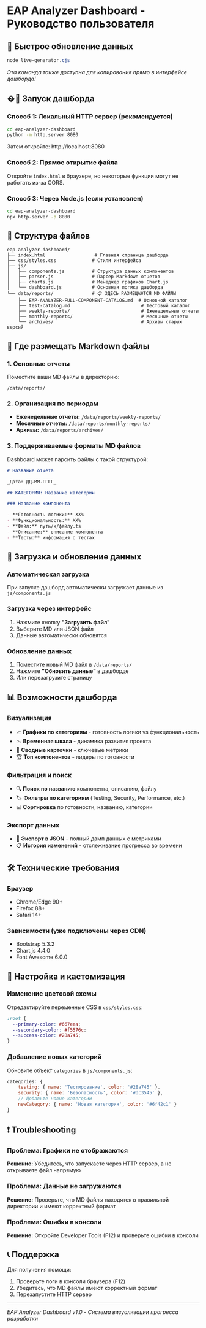 # EAP Analyzer Dashboard - Руководство пользователя

## 🔄 Быстрое обновление данных

```powershell
node live-generator.cjs
```

_Эта команда также доступна для копирования прямо в интерфейсе дашборда!_

## �🚀 Запуск дашборда

### Способ 1: Локальный HTTP сервер (рекомендуется)

```bash
cd eap-analyzer-dashboard
python -m http.server 8080
```

Затем откройте: http://localhost:8080

### Способ 2: Прямое открытие файла

Откройте `index.html` в браузере, но некоторые функции могут не работать из-за CORS.

### Способ 3: Через Node.js (если установлен)

```bash
cd eap-analyzer-dashboard
npx http-server -p 8080
```

## 📁 Структура файлов

```
eap-analyzer-dashboard/
├── index.html                  # Главная страница дашборда
├── css/styles.css             # Стили интерфейса
├── js/
│   ├── components.js          # Структура данных компонентов
│   ├── parser.js              # Парсер Markdown отчетов
│   ├── charts.js              # Менеджер графиков Chart.js
│   └── dashboard.js           # Основная логика дашборда
└── data/reports/              # 📋 ЗДЕСЬ РАЗМЕЩАЮТСЯ MD ФАЙЛЫ
    ├── EAP-ANALYZER-FULL-COMPONENT-CATALOG.md  # Основной каталог
    ├── test-catalog.md                          # Тестовый каталог
    ├── weekly-reports/                          # Еженедельные отчеты
    ├── monthly-reports/                         # Месячные отчеты
    └── archives/                                # Архивы старых версий
```

## 📝 Где размещать Markdown файлы

### 1. Основные отчеты

Поместите ваши MD файлы в директорию:

```
/data/reports/
```

### 2. Организация по периодам

- **Еженедельные отчеты:** `/data/reports/weekly-reports/`
- **Месячные отчеты:** `/data/reports/monthly-reports/`
- **Архивы:** `/data/reports/archives/`

### 3. Поддерживаемые форматы MD файлов

Dashboard может парсить файлы с такой структурой:

```markdown
# Название отчета

_Дата: ДД.ММ.ГГГГ_

## КАТЕГОРИЯ: Название категории

### Название компонента

- **Готовность логики:** XX%
- **Функциональность:** XX%
- **Файл:** путь/к/файлу.ts
- **Описание:** описание компонента
- **Тесты:** информация о тестах
```

## 🔄 Загрузка и обновление данных

### Автоматическая загрузка

При запуске дашборд автоматически загружает данные из `js/components.js`

### Загрузка через интерфейс

1. Нажмите кнопку **"Загрузить файл"**
2. Выберите MD или JSON файл
3. Данные автоматически обновятся

### Обновление данных

1. Поместите новый MD файл в `/data/reports/`
2. Нажмите **"Обновить данные"** в дашборде
3. Или перезагрузите страницу

## 📊 Возможности дашборда

### Визуализация

- 📈 **Графики по категориям** - готовность логики vs функциональность
- 📉 **Временная шкала** - динамика развития проекта
- 🎯 **Сводные карточки** - ключевые метрики
- 🏆 **Топ компонентов** - лидеры по готовности

### Фильтрация и поиск

- 🔍 **Поиск по названию** компонента, описанию, файлу
- 🏷️ **Фильтры по категориям** (Testing, Security, Performance, etc.)
- 📊 **Сортировка** по готовности, названию, категории

### Экспорт данных

- 💾 **Экспорт в JSON** - полный дамп данных с метриками
- 📋 **История изменений** - отслеживание прогресса во времени

## 🛠️ Технические требования

### Браузер

- Chrome/Edge 90+
- Firefox 88+
- Safari 14+

### Зависимости (уже подключены через CDN)

- Bootstrap 5.3.2
- Chart.js 4.4.0
- Font Awesome 6.0.0

## 🔧 Настройка и кастомизация

### Изменение цветовой схемы

Отредактируйте переменные CSS в `css/styles.css`:

```css
:root {
  --primary-color: #667eea;
  --secondary-color: #f5576c;
  --success-color: #28a745;
}
```

### Добавление новых категорий

Обновите объект `categories` в `js/components.js`:

```javascript
categories: {
    testing: { name: 'Тестирование', color: '#28a745' },
    security: { name: 'Безопасность', color: '#dc3545' },
    // Добавьте новые категории
    newCategory: { name: 'Новая категория', color: '#6f42c1' }
}
```

## ❗ Troubleshooting

### Проблема: Графики не отображаются

**Решение:** Убедитесь, что запускаете через HTTP сервер, а не открываете файл напрямую

### Проблема: Данные не загружаются

**Решение:** Проверьте, что MD файлы находятся в правильной директории и имеют корректный формат

### Проблема: Ошибки в консоли

**Решение:** Откройте Developer Tools (F12) и проверьте ошибки в консоли

## 📞 Поддержка

Для получения помощи:

1. Проверьте логи в консоли браузера (F12)
2. Убедитесь, что MD файлы имеют корректный формат
3. Перезапустите HTTP сервер

---

_EAP Analyzer Dashboard v1.0 - Система визуализации прогресса разработки_
